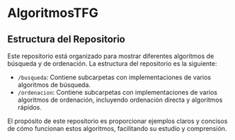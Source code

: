 # AlgoritmosTFG

## Estructura del Repositorio
Este repositorio está organizado para mostrar diferentes algoritmos de búsqueda y de ordenación. La estructura del repositorio es la siguiente:

- `/busqueda`: Contiene subcarpetas con implementaciones de varios algoritmos de búsqueda.
- `/ordenacion`: Contiene subcarpetas con implementaciones de varios algoritmos de ordenación, incluyendo ordenación directa y algoritmos rápidos.

El propósito de este repositorio es proporcionar ejemplos claros y concisos de cómo funcionan estos algoritmos, facilitando su estudio y comprensión.
